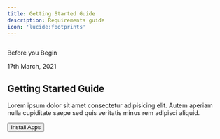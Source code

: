 ```yaml
---
title: Getting Started Guide
description: Requirements guide
icon: 'lucide:footprints'
---
```



<section class="container mx-auto p-10 md:py-20 px-0 md:p-10 md:px-0">
  <section class="relative px-10 md:p-0 transform duration-500 shadow-sm">
    <img class="xl:max-w-6xl" src="/e9d97aa0-f187-47e8-ab8a-34c41cc5eac6.webp" alt="">
    <div class="content bg-white dark:bg-gray-900 p-2 pt-8 md:p-12 pb-12 lg:max-w-lg w-full lg:absolute top-48 right-2">
      <div class="flex justify-between font-bold text-sm">
        <p class="text-black dark:text-white">Before you Begin</p>
        <p class="text-gray-400 dark:text-gray-300">17th March, 2021</p>
      </div>
      <h2 class="text-3xl font-semibold mt-4 md:mt-10 text-black dark:text-white">Getting Started Guide</h2>
      <p class="my-3 text-justify font-medium text-gray-700 dark:text-gray-300 leading-relaxed">
        Lorem ipsum dolor sit amet consectetur adipisicing elit. Autem aperiam nulla cupiditate saepe sed quis veritatis minus rem adipisci aliquid.
      </p>
      <button class="mt-2 md:mt-5 p-3 px-5 bg-black text-white font-bold text-sm hover:bg-purple-800">Install Apps</button>
    </div>
  </section>
</section>
